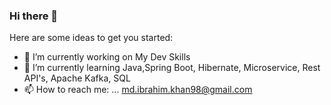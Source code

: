 ### Hi there 👋

Here are some ideas to get you started:

- 🔭 I’m currently working on My Dev Skills
- 🌱 I’m currently learning Java,Spring Boot, Hibernate, Microservice, Rest API's, Apache Kafka, SQL
- 📫 How to reach me: ... md.ibrahim.khan98@gmail.com

